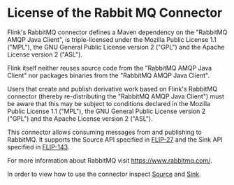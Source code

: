 # License of the Rabbit MQ Connector

Flink's RabbitMQ connector defines a Maven dependency on the
"RabbitMQ AMQP Java Client", is triple-licensed under the Mozilla Public License 1.1 ("MPL"),
the GNU General Public License version 2 ("GPL") and the Apache License version 2 ("ASL").

Flink itself neither reuses source code from the "RabbitMQ AMQP Java Client"
nor packages binaries from the "RabbitMQ AMQP Java Client".

Users that create and publish derivative work based on Flink's
RabbitMQ connector (thereby re-distributing the "RabbitMQ AMQP Java Client")
must be aware that this may be subject to conditions declared in the
Mozilla Public License 1.1 ("MPL"), the GNU General Public License version 2 ("GPL")
and the Apache License version 2 ("ASL").

This connector allows consuming messages from and publishing to RabbitMQ. It supports the
Source API specified in [FLIP-27](https://cwiki.apache.org/confluence/display/FLINK/FLIP-27%3A+Refactor+Source+Interface)
and the Sink API specified in [FLIP-143](https://cwiki.apache.org/confluence/display/FLINK/FLIP-143%3A+Unified+Sink+API).

For more information about RabbitMQ visit https://www.rabbitmq.com/.

In order to view how to use the connector inspect
[Source](src/main/java/org/apache/flink/connector/rabbitmq2/source/README.md) and 
[Sink](src/main/java/org/apache/flink/connector/rabbitmq2/sink/README.md).
